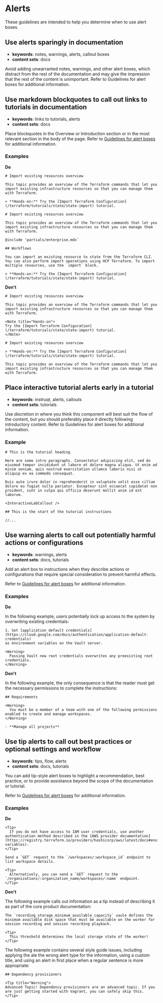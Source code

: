 # Alerts

These guidelines are intended to help you determine when to use alert boxes.

## Use alerts sparingly in documentation

- **keywords**: notes, warnings, alerts, callout boxes
- **content sets**: docs

Avoid adding unwarranted notes, warnings, and other alert boxes, which distract from the rest of the documentation and may give the impression that the rest of the content is unimportant. Refer to Guidelines for alert boxes for additional information.

## Use markdown blockquotes to call out links to tutorials in documentation 

- **keywords**: links to tutorials, alerts
- **content sets**: docs

Place blockquotes in the Overview or Introduction section or in the most relevant section in the body of the page. Refer to [Guidelines for alert boxes](TODO) for additional information.

### Examples

**Do**

```
# Import existing resources overview

This topic provides an overview of the Terraform commands that let you import existing infrastructure resources so that you can manage them with Terraform. 

> **Hands-on:** Try the [Import Terraform Configuration](/terraform/tutorials/state/state-import) tutorial.
```

```
# Import existing resources overview

This topic provides an overview of the Terraform commands that let you import existing infrastructure resources so that you can manage them with Terraform. 

@include 'partials/enterprise.mdx`

## Workflows

You can import an existing resource to state from the Terraform CLI. You can also perform import operations using HCP Terraform. To import multiple resources, use the `import` block.  

> **Hands-on:** Try the [Import Terraform Configuration](/terraform/tutorials/state/state-import) tutorial.
```

**Don't**

```
# Import existing resources overview

This topic provides an overview of the Terraform commands that let you import existing infrastructure resources so that you can manage them with Terraform. 

<Note title="Hands-on">
Try the [Import Terraform Configuration](/terraform/tutorials/state/state-import) tutorial.
</Note>
```

```
# Import existing resources overview

> **Hands-on:** Try the [Import Terraform Configuration](/terraform/tutorials/state/state-import) tutorial.

This topic provides an overview of the Terraform commands that let you import existing infrastructure resources so that you can manage them with Terraform. 
```

## Place interactive tutorial alerts early in a tutorial 

- **keywords**: instruqt, alerts, callouts
- **content sets**: tutorials

Use discretion in where you think this component will best suit the flow of the content, but you should preferably place it directly following introductory content. Refer to Guidelines for alert boxes for additional information.

### Example

```
# This is the tutorial heading

Here are some intro paragraphs. Consectetur adipiscing elit, sed do eiusmod tempor incididunt ut labore et dolore magna aliqua. Ut enim ad minim veniam, quis nostrud exercitation ullamco laboris nisi ut aliquip ex ea commodo consequat.

Duis aute irure dolor in reprehenderit in voluptate velit esse cillum dolore eu fugiat nulla pariatur. Excepteur sint occaecat cupidatat non proident, sunt in culpa qui officia deserunt mollit anim id est laborum.

<InteractiveLabCallout />

## This is the start of the tutorial instructions

//...
```

## Use warning alerts to call out potentially harmful actions or configurations 

- **keywords**: warnings, alerts 
- **content sets**: docs, tutorials

Add an alert box to instructions when they describe actions or configurations that require special consideration to prevent harmful effects. 

Refer to [Guidelines for alert boxes](TDOD) for additional information.

### Examples

**Do**

In the following example, users potentially lock up access to the system by overwriting existing credentials:

```
1. Set [application default credentials](https://cloud.google.com/docs/authentication/application-default-credentials)
as environment variables on the Vault server.

<Warning>
  Passing Vault new root credentials overwrites any preexisting root credentials.
</Warning>
```

**Don't**

In the following example, the only consequence is that the reader must get the necessary permissions to complete the instructions:

```
## Requirements

<Warning>
  You must be a member of a team with one of the following permissions enabled to create and manage workspaces.
</Warning>

- **Manage all projects**
```

## Use tip alerts to call out best practices or optional settings and workflow

- **keywords**: tips, flow, alerts 
- **content sets**: docs, tutorials

You can add tip-style alert boxes to highlight a recommendation, best practice, or to provide assistance beyond the scope of the documentation or tutorial. 

Refer to [Guidelines for alert boxes](TDOD) for additional information.

### Examples

**Do**

```
<Tip>
  If you do not have access to IAM user credentials, use another authentication method described in the [AWS provider documentation](https://registry.terraform.io/providers/hashicorp/aws/latest/docs#environment-variables).
</Tip>
```

```
Send a `GET` request to the `/workspaces/:workspace_id` endpoint to list workspace details.

<Tip>
  Alternatively, you can send a `GET` request to the `/organizations/:organization_name/workspaces/:name` endpoint.
</Tip>
```

**Don't**

The following example calls out information as a tip instead of describing it as part of the core product documentation:

```
The `recording_storage_minimum_available_capacity` vaule defines the minimum available disk space that must be available on the worker for session recording and session recording playback. 

<Tip>
  This threshold determines the local storage state of the worker!
</Tip>
```

The following example contains several style guide issues, including applying the ale the wrong alert type for the information, using a custom title, and using an alert in first place when a regular sentence is more appropriate:

```
## Dependency provisioners

<Tip title="Warning">
Advanced Topic! Dependency provisioners are an advanced topic. If you are just getting started with Vagrant, you can safely skip this.
</Tip>
```

